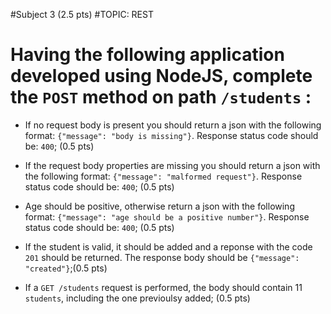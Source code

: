 #Subject 3 (2.5 pts)
#TOPIC: REST

# Having the following application developed using NodeJS, complete the `POST` method on path `/students` :

- If no request body is present you should return a json with the following format: `{"message": "body is missing"}`. Response status code should be: `400`; (0.5 pts)

- If the request body properties are missing you should return a json with the following format: `{"message": "malformed request"}`. Response status code should be: `400`; (0.5 pts)

- Age  should be positive, otherwise return a json with the following format: `{"message": "age should be a positive number"}`. Response status code should be: `400`; (0.5 pts)

- If the student is valid, it should be added and a reponse with the code `201` should be returned. The response body should be `{"message": "created"}`;(0.5 pts)

- If a `GET /students` request is performed, the body should contain 11 `students`, including the one previoulsy added; (0.5 pts)